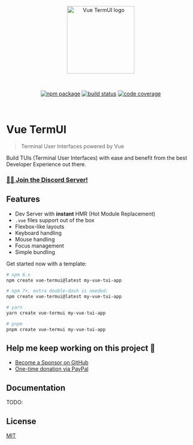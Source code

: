 <p align="center">
  <a href="https://vue-termui.esm.dev" target="_blank" rel="noopener noreferrer">
    <img width="180" src="https://vue-termui.esm.dev/logo-big.svg" alt="Vue TermUI logo">
  </a>
</p>

<br/>

<p align="center">
  <a href="https://npmjs.com/package/vue-termui"><img src="https://badgen.net/npm/v/vue-termui" alt="npm package"></a>
  <a href="https://github.com/posva-sponsors/vue-termui/actions/workflows/test.yml?query=branch%3Amain"><img src="https://github.com/posva-sponsors/vue-termui/actions/workflows/test.yml/badge.svg" alt="build status"></a>
  <a href="https://codecov.io/github/vue-terminal/vue-termui"><img src="https://badgen.net/codecov/c/github/vue-terminal/vue-termui" alt="code coverage"></a>
</p>

<br/>

# Vue TermUI

> Terminal User Interfaces powered by Vue

Build TUIs (Terminal User Interfaces) with ease and benefit from the best Developer Experience out there.

### [🧑‍💻 Join the Discord Server!](https://discord.gg/HPVS2AbgXP)

## Features

- Dev Server with **instant** HMR (Hot Module Replacement)
- `.vue` files support out of the box
- Flexbox-like layouts
- Keyboard handling
- Mouse handling
- Focus management
- Simple bundling

Get started now with a template:

```bash
# npm 6.x
npm create vue-termui@latest my-vue-tui-app

# npm 7+, extra double-dash is needed:
npm create vue-termui@latest my-vue-tui-app

# yarn
yarn create vue-termui my-vue-tui-app

# pnpm
pnpm create vue-termui my-vue-tui-app
```

## Help me keep working on this project 💚

- [Become a Sponsor on GitHub](https://github.com/sponsors/posva)
- [One-time donation via PayPal](https://paypal.me/posva)

## Documentation

TODO:

## License

[MIT](http://opensource.org/licenses/MIT)
